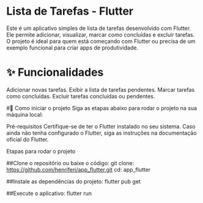 # Lista de Tarefas - Flutter
Este é um aplicativo simples de lista de tarefas desenvolvido com Flutter. Ele permite adicionar, visualizar, marcar como concluídas e excluir tarefas. O projeto é ideal para quem está começando com Flutter ou precisa de um exemplo funcional para criar apps de produtividade.

# ✨ Funcionalidades
Adicionar novas tarefas.
Exibir a lista de tarefas pendentes.
Marcar tarefas como concluídas.
Excluir tarefas concluídas ou pendentes.

#🚀 Como iniciar o projeto
Siga as etapas abaixo para rodar o projeto na sua máquina local:

Pré-requisitos
Certifique-se de ter o Flutter instalado no seu sistema. Caso ainda não tenha configurado o Flutter, siga as instruções na documentação oficial do Flutter.

Etapas para rodar o projeto

##Clone o repositório ou baixe o código:
git clone: https://github.com/henriferi/app_flutter.git
cd: app_flutter

##Instale as dependências do projeto:
flutter pub get

##Execute o aplicativo:
flutter run
